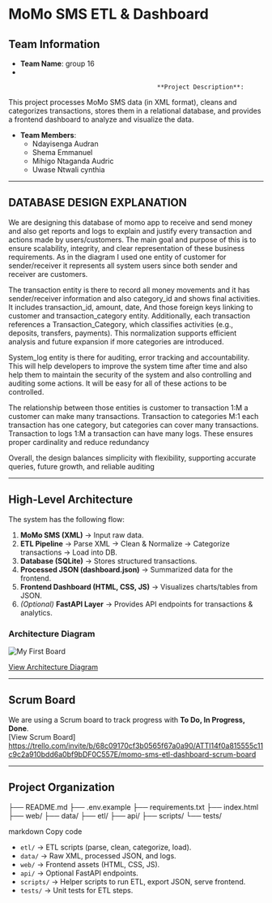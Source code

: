 #                        MoMo SMS ETL & Dashboard

## Team Information
- **Team Name**: group 16
-                                      

                                             **Project Description**:  
  
This project processes MoMo SMS data (in XML format), cleans and categorizes transactions, stores them in a relational database, and provides a frontend dashboard to analyze and visualize the data.


- **Team Members**:  
  - Ndayisenga Audran   
  - Shema Emmanuel 
  - Mihigo Ntaganda Audric  
  - Uwase Ntwali cynthia  

---

## DATABASE DESIGN EXPLANATION
We are designing this database of momo app to receive and send money and also get reports and logs to explain and justify every transaction and actions made by users/customers. The main goal and purpose of this is to ensure scalability, integrity, and clear representation of these business requirements. As in the diagram I used one entity of customer for sender/receiver it represents all system users since both sender and receiver are customers.

The transaction entity is there to record all money movements and it has sender/receiver information and also category_id and shows final activities. It includes transaction_id, amount, date, And those foreign keys  linking to customer and transaction_category entity.
 Additionally, each transaction references a Transaction_Category, which classifies activities (e.g., deposits, transfers, payments). This normalization supports efficient analysis and future expansion if more categories are introduced.

System_log entity is there for auditing, error tracking and accountability. This will help developers to improve the system time after time and also help them to maintain the security of the system and also controlling and auditing some actions. It will be easy for all of these actions to be controlled.

The relationship between those entities is customer to transaction 1:M a customer can make many transactions. Transaction to categories M:1 each transaction has one category, but categories can cover many transactions. Transaction to logs 1:M a transaction can have many logs. These ensures proper cardinality and reduce redundancy 

Overall, the design balances simplicity with flexibility, supporting accurate queries, future growth, and reliable auditing

---


## High-Level Architecture

The system has the following flow:

1. **MoMo SMS (XML)** → Input raw data.
2. **ETL Pipeline** → Parse XML → Clean & Normalize → Categorize transactions → Load into DB.
3. **Database (SQLite)** → Stores structured transactions.
4. **Processed JSON (dashboard.json)** → Summarized data for the frontend.
5. **Frontend Dashboard (HTML, CSS, JS)** → Visualizes charts/tables from JSON.
6. *(Optional)* **FastAPI Layer** → Provides API endpoints for transactions & analytics.

###  Architecture Diagram  
![My First Board](https://github.com/user-attachments/assets/d5f595d0-07b0-4299-abdd-7be21561b50b)

   [View Architecture Diagram](https://miro.com/welcomeonboard/M1k2a0Qxa1lLbk9NSU8wVXY0TFd3QnFNMytHRjVSQjNOZ2c2MFlNYU5ORVp1ajJXK3pEL0xMV0Yxd0ZMQzhManlHekN6VG9zR0ZWUGRUQTB0cldyZ2pLMXFoSi9BRjdpcTlqemFBTm10RjBNczlUVWNCTVhHcmY5Z3pmdnMyQzdQdGo1ZEV3bUdPQWRZUHQzSGl6V2NBPT0hdjE=?share_link_id=645786963715)

---

##    Scrum Board  
We are using a Scrum board to track progress with **To Do, In Progress, Done**.  
    [View Scrum Board]  https://trello.com/invite/b/68c09170cf3b0565f67a0a90/ATTI14f0a815555c11c9c2a910bdd6a0bf9bDF0C557E/momo-sms-etl-dashboard-scrum-board

---

##   Project Organization

├── README.md
├── .env.example
├── requirements.txt
├── index.html
├── web/
├── data/
├── etl/
├── api/
├── scripts/
└── tests/

markdown
Copy code

- `etl/` → ETL scripts (parse, clean, categorize, load).  
- `data/` → Raw XML, processed JSON, and logs.  
- `web/` → Frontend assets (HTML, CSS, JS).  
- `api/` → Optional FastAPI endpoints.  
- `scripts/` → Helper scripts to run ETL, export JSON, serve frontend.  
- `tests/` → Unit tests for ETL steps.
